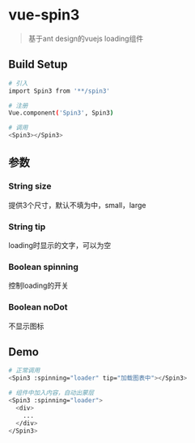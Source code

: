 # vue-spin3

> 基于ant design的vuejs loading组件

## Build Setup

``` bash
# 引入
import Spin3 from '**/spin3'

# 注册
Vue.component('Spin3', Spin3)

# 调用
<Spin3></Spin3>
```

## 参数

### String size
提供3个尺寸，默认不填为中，small，large

### String tip
loading时显示的文字，可以为空

### Boolean spinning
控制loading的开关

### Boolean noDot
不显示图标

## Demo

``` bash
# 正常调用
<Spin3 :spinning="loader" tip="加载图表中"></Spin3>

# 组件中加入内容，自动出蒙层
<Spin3 :spinning="loader">
  <div>
    ...
  </div>
</Spin3>
```

